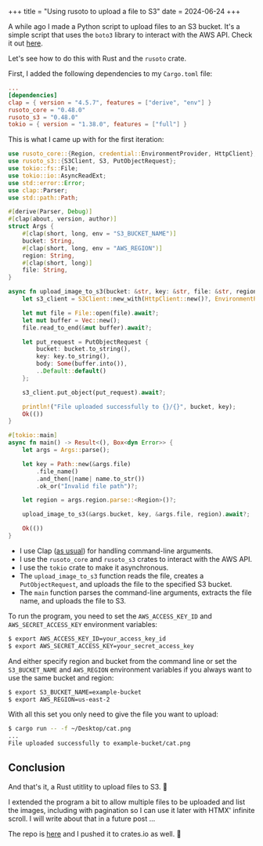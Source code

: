 +++
title = "Using rusoto to upload a file to S3"
date = 2024-06-24
+++

A while ago I made a Python script to upload files to an S3 bucket. It's a simple script that uses the `boto3` library to interact with the AWS API. Check it out [here](https://github.com/PyBites-Open-Source/pybites-tools/blob/main/pybites_tools/aws.py).

Let's see how to do this with Rust and the `rusoto` crate.

First, I added the following dependencies to my `Cargo.toml` file:

```toml
...
[dependencies]
clap = { version = "4.5.7", features = ["derive", "env"] }
rusoto_core = "0.48.0"
rusoto_s3 = "0.48.0"
tokio = { version = "1.38.0", features = ["full"] }
```

This is what I came up with for the first iteration:

```rust
use rusoto_core::{Region, credential::EnvironmentProvider, HttpClient};
use rusoto_s3::{S3Client, S3, PutObjectRequest};
use tokio::fs::File;
use tokio::io::AsyncReadExt;
use std::error::Error;
use clap::Parser;
use std::path::Path;

#[derive(Parser, Debug)]
#[clap(about, version, author)]
struct Args {
    #[clap(short, long, env = "S3_BUCKET_NAME")]
    bucket: String,
    #[clap(short, long, env = "AWS_REGION")]
    region: String,
    #[clap(short, long)]
    file: String,
}

async fn upload_image_to_s3(bucket: &str, key: &str, file: &str, region: Region) -> Result<(), Box<dyn Error>> {
    let s3_client = S3Client::new_with(HttpClient::new()?, EnvironmentProvider::default(), region);

    let mut file = File::open(file).await?;
    let mut buffer = Vec::new();
    file.read_to_end(&mut buffer).await?;

    let put_request = PutObjectRequest {
        bucket: bucket.to_string(),
        key: key.to_string(),
        body: Some(buffer.into()),
        ..Default::default()
    };

    s3_client.put_object(put_request).await?;

    println!("File uploaded successfully to {}/{}", bucket, key);
    Ok(())
}

#[tokio::main]
async fn main() -> Result<(), Box<dyn Error>> {
    let args = Args::parse();

    let key = Path::new(&args.file)
        .file_name()
        .and_then(|name| name.to_str())
        .ok_or("Invalid file path")?;

    let region = args.region.parse::<Region>()?;

    upload_image_to_s3(&args.bucket, key, &args.file, region).await?;

    Ok(())
}
```

- I use Clap ([as usual](/command-line-apps-with-clap)) for handling command-line arguments.
- I use the `rusoto_core` and `rusoto_s3` crates to interact with the AWS API.
- I use the `tokio` crate to make it asynchronous.
- The `upload_image_to_s3` function reads the file, creates a `PutObjectRequest`, and uploads the file to the specified S3 bucket.
- The `main` function parses the command-line arguments, extracts the file name, and uploads the file to S3.

To run the program, you need to set the `AWS_ACCESS_KEY_ID` and `AWS_SECRET_ACCESS_KEY` environment variables:

```bash
$ export AWS_ACCESS_KEY_ID=your_access_key_id
$ export AWS_SECRET_ACCESS_KEY=your_secret_access_key
```

And either specify region and bucket from the command line or set the `S3_BUCKET_NAME` and `AWS_REGION` environment variables if you always want to use the same bucket and region:

```bash
$ export S3_BUCKET_NAME=example-bucket
$ export AWS_REGION=us-east-2
```

With all this set you only need to give the file you want to upload:

```bash
$ cargo run -- -f ~/Desktop/cat.png
...
File uploaded successfully to example-bucket/cat.png
```

## Conclusion

And that's it, a Rust utitlity to upload files to S3. 🚀

I extended the program a bit to allow multiple files to be uploaded and list the images, including with pagination so I can use it later with HTMX' infinite scroll. I will write about that in a future post ...

The repo is [here](https://github.com/bbelderbos/s3_file_manager) and I pushed it to crates.io as well. 🦀
